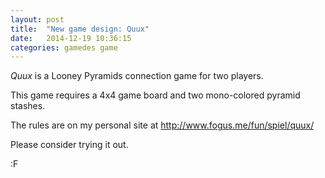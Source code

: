 ```yaml
---
layout: post
title:  "New game design: Quux"
date:   2014-12-19 10:36:15
categories: gamedes game
---
```


*Quux* is a Looney Pyramids connection game for two players.

This game requires a 4x4 game board and two mono-colored pyramid stashes.

The rules are on my personal site at <http://www.fogus.me/fun/spiel/quux/>

Please consider trying it out.

:F
